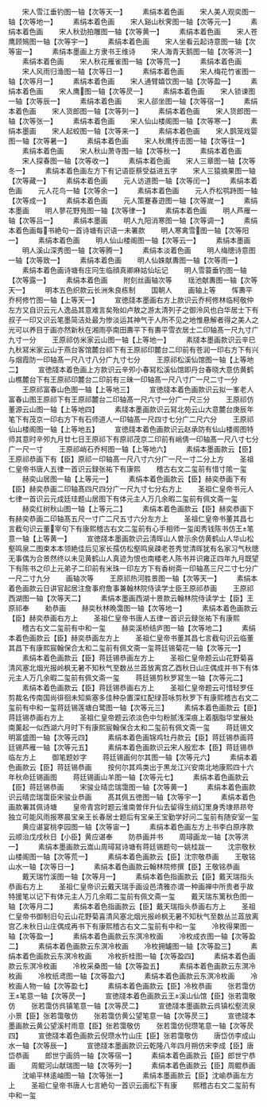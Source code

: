 <!-- { "loadSidebar": true } -->
　　宋人雪江垂钓图一轴【次等天一】
　　素绢本着色画
　　宋人美人观奕图一轴【次等地一】
　　素绢本着色画
　　宋人谿山秋霁图一轴【次等元一】
　　素绢本着色画
　　宋人秋劲拍雕图一轴【次等黄一】
　　素绢本着色画
　　宋人苍鹰顾鴙图一轴【次等宇一】
　　素绢本着色画
　　宋人坐看云起诗意图一轴【次等宙一】
　　素绢本墨画上方隶书王维诗
　　宋人海青天鹅图一轴【次等洪一】
　　素绢本着色画
　　宋人秋花雁雀图一轴【次等荒一】
　　素绢本着色画
　　宋人风雨归渔图一轴【次等日一】
　　素绢本着色画
　　宋人梅花竹雀图一轴【次等月一】
　　素绢本着色画
　　宋人通臂嬉饮图一轴【次等盈一】
　　素绢本着色画
　　宋人鹰图一轴【次等昃一】
　　素绢本着色画
　　宋人锁谏图一轴【次等辰一】
　　素绢本着色画
　　宋人郤坐图一轴【次等宿一】
　　素绢本着色画
　　宋人货郎图一轴【次等列一】
　　素绢本着色画
　　宋人货郎图一轴【次等张一】
　　素绢本着色画
　　宋人仙山楼阁图一轴【次等寒一】
　　素绢本墨画
　　宋人起蛟图一轴【次等来一】
　　素绢本着色画
　　宋人鹊笼戏婴图一轴【次等暑一】
　　素绢本着色画
　　宋人秋鹰抟击图一轴【次等往一】
　　素绢本着色画
　　宋人秋山萧寺图一轴【次等秋一】
　　素绢本着色画
　　宋人探春图一轴【次等收一】
　　素绢本着色画
　　宋人三章图一轴【次等冬一】
　　素绢本着色画左方下有记语臣蔡受益进五字
　　宋人三猿摘果图一轴【次等藏一】
　　素绢本着色画
　　元人访道图一轴【次等闰一】
　　素绢本着色画
　　元人花鸟一轴【次等余一】
　　素绢本着色画
　　元人乔松鹗跱图一轴【次等成一】
　　素绢本着色画
　　元人策蹇春逰图一轴【次等嵗一】
　　素绢本墨画
　　明人蓼花野鳬图一轴【次等律一】
　　素绢本着色画
　　明人芦雁一轴【次等吕一】
　　素绢本墨画
　　明人九阳消寒图一轴【次等调一】
　　素绢本着色画每书絶句一首诗塘有识语一未署款
　　明人寒禽雪图一轴【次等阳一】
　　素绢本着色画
　　明人仙山楼阁图一轴【次等云一】
　　素绢本墨画
　　明人溪山深秀图一轴【次等腾一】
　　素绢本淡着色画
　　明人梅牕诗意图一轴【次等致一】
　　素绢本着色画
　　明人仙姝献夀图一轴【次等雨一】
　　素绢本着色画诗塘有庄冋生临顔真卿麻姑仙坛记
　　明人雪蓑垂钓图一轴【次等露一】
　　素绢本着色画
　　附刻丝画轴次等
　　瑶池献夀图一轴【次等天一】
　　明本五色织款云长洲朱良栋制
　　国朝人
　　画轴上等
　　恽夀平乔柯修竹图一轴【上等天一】
　　宣徳牋本墨画右方上款识云乔柯修林临柯敬仲左方又自识云元人逸品其意难言矣殆如卢敖之游太清列子之御泠风也白华居士下有叔子一印又识云笔墨简洁处最为惨淡运其神气于人所不见之地惟悬解者得之美人之光可以养目于画亦然新秋在湘雨亭南田夀平下有夀平雪衣居士二印轴髙一尺九寸广九寸一分
　　王原祁仿米家云山图一轴【上等地一】
　　素牋本墨画款识云辛巳九秋冩米家云山于燕台客馆麓台祁下有王原祁印麓台二印前有苍润一印右方下有兴与烟霞防一印轴髙一尺八寸八分广九寸七分
　　王原祁松溪仙馆图一轴【上等地二】
　　宣徳牋本着色画上方款识云辛夘小春冩松溪仙馆即丹台春晓大意仿黄鹤山樵麓台下有王原祁印麓台二印前有三昧一印轴髙一尺八寸广一尺二寸一分
　　王原祁富春山色图一轴【上等地三】
　　宣徳牋本着色画款识云拟一峯老人富春山图王原祁下有王原祁麓台二印轴髙一尺六寸一分广一尺三分
　　王原祁仿董源云山图一轴【上等地四】
　　素牋本墨画款识云冩北苑云山大意麓台庚辰年笔下有茂京一印右方下有石师道人一印轴髙一尺四寸七分广二尺六分
　　王原祁仙山楼阁图一轴【上等地五】
　　宣徳牋本着色画款识云赵承防有仙山楼阁图特师其意时辛夘九月廿七日王原祁下有原祁茂京二印前有峭倩一印轴髙一尺八寸七分广一尺一寸
　　王原祁峭石乔柯图一轴【上等地六】
　　素绢本墨画款云【臣】王原祁恭画下有【臣】原祁一印轴髙一尺八寸六分广一尺一寸二分上方
　　圣祖仁皇帝书唐人五律一首识云録张祐下有康熙
　　稽古右文二玺前有惜寸隂一玺
　　赫奕山居图一轴【上等元一】
　　素绢本着色画款云【臣】赫奕恭画下有【臣】赫奕恭画二印轴髙四尺四分广一尺九寸七分右方上
　　圣祖仁皇帝书元人七律一首识云元成廷珪题山居图下有体元主人万几余暇二玺前有佩文斋一玺
　　赫奕红树秋山图一轴【上等元二】
　　素绢本着色画款云【臣】赫奕恭画下有赫奕恭画二印轴髙五尺一寸广二尺五寸六分左方上
　　圣祖仁皇帝书董其昌七言截句识云董宰句下有康熙稽古右文二玺前有心手相师一玺闺秀钱陈书仿王笔意一轴【上等黄一】
　　宣徳牋本墨画款识云清晖山人曽示余仿黄鹤山人华山松壑鸣泉二图束本本领絶佳后见家长孺仿松壑鸣泉疎老苍秀觉清晖犹有名家习气秋牕无事偶为合景然终以未见黄鹤山人真迹为恨也南楼老人陈书并识雍正四年九月既望下有陈书之印上元弟子二印前有米珠一印左方下有香树斋一印轴髙三尺二寸七分广一尺二寸九分
　　画轴次等
　　王原祁热河胜景图一轴【次等天一】
　　素绢本着色画款云日讲官起居注詹事府詹事兼翰林院侍读学士臣王原祁恭画
　　王原祁西湖图一轴【次等天二】
　　素绢本墨画西湖十景款云翰林院侍读学士【臣】王原祁奉
　　勑恭画
　　赫奕秋林晩霭图一轴【次等地一】
　　素绢本着色画款云【臣】赫奕恭画右方上
　　圣祖仁皇帝书唐人五律一首识云録张祐下有康熙
　　稽古右文二玺前有中和一玺
　　赫奕溪桥结庐图一轴【次等地二】
　　素绢本着色画款云【臣】赫奕恭画左方上
　　圣祖仁皇帝书董其昌七言截句识云临董其昌下有康熙宸翰保合太和二玺前有佩文斋一玺蒋廷锡菊花一轴【次等元一】
　　素绢本着色画款云【臣】蒋廷锡恭画左方上
　　圣祖仁皇帝题云山花野菊喜清风塞北烟光报岭枫无暑不知秋气至数丛兰蕋放离宫乙酉秋日山庄偶成并书下有体元主人万几余暇二玺前有佩文斋一玺
　　蒋廷锡剪秋罗冩生一轴【次等元二】
　　素绢本着色画款云【臣】蒋廷锡恭画右方上
　　圣祖仁皇帝题云可惜轻罗任剪裁名传南国尚徘徊未知紫塞多佳种杂置深红配绿苔咏剪秋罗下有康熙稽古右文二玺前有中和一玺蒋廷锡莲塘白鹭图一轴【次等元三】
　　素绢本着色画款云【臣】蒋廷锡恭画右方上
　　圣祖仁皇帝题云浓淡色中匀粉腻浅深痕上着胭脂华堂展处南薰起一似西湖六月时下有康熙宸翰保合太和二玺前有佩文斋一玺
　　蒋廷锡文明富盛图一轴【次等元四】
　　素绢本着色画锦鸡牡丹款云【臣】蒋廷锡恭画蒋廷锡芦雁一轴【次等元五】
　　素绢本着色画款识云宋人殷宏本【臣】蒋廷锡恭临左方上
　　御笔题妙字
　　蒋廷锡画何尔其图一轴【次等元六】
　　素绢本着色画款云【臣】蒋廷锡恭画
　　按何尔其鸡类出于黒龙江兴安南北地康熙四十六年秋命廷锡画图
　　蒋廷锡画山羊图一轴【次等元七】
　　素绢本着色画款云【臣】蒋廷锡恭画
　　宋骏业晴峦瑞霭图一轴【次等黄一】
　　素绢本着色画款识云晴峦瑞霭臣宋骏业恭画
　　髙其佩五徳图一轴【次等宇一】
　　素绢本着色画款署其佩诗塘
　　皇帝青宫时题云淮南曽伴升仙去留得生绡幻里身秀埭昻昻夸独立可能风雨报寒晨宝亲王长春居士题后有宝亲王宝勤学好问二玺前有随安室一玺
　　黄应谌宴桃李园图一轴【次等宙一】
　　素绢本着色画左方上书李白原序款云顺治戊戌秋日【小臣】黄应谌奉
　　防恭画并书
　　周璕画龙一轴【次等洪一】
　　素绢本墨画款云嵩山周璕冩诗塘有蒋廷锡题句一姚桂跋一
　　沈宗敬秋山楼阁图一轴【次等荒一】
　　素绢本着色画款云【臣】沈宗敬恭画
　　王敬铭山水一轴【次等日一】
　　素绢本着色画款云翰林院修撰【臣】王敬铭恭画
　　戴天瑞竹溪图一轴【次等月一】
　　素绢本着色指画款云【臣】戴天瑞指头恭画右方上
　　圣祖仁皇帝识云戴天瑞手画设邑清雅亦谓一种画禅中所贵者乎故特援笔以记下有体元主人万几余暇二玺前有佩文斋一玺
　　戴天瑞东篱秋色图一轴【次等月二】
　　素绢本着色指画款云【臣】戴天瑞指头恭画右方上
　　圣祖仁皇帝书御制旧句云山花野菊喜清风塞北烟光报岭枫无暑不知秋气至数丛兰蕋放离宫乙未秋日山庄偶成再书下有康熙稽古右文二玺前有中和一玺
　　冷枚得果图一轴【次等盈一】
　　素绢本着色画款云东溟冷枚画
　　冷枚成衣图一轴【次等盈二】
　　素绢本着色画款云东溟冷枚画
　　冷枚拥罏图一轴【次等盈三】
　　素绢本着色画款云东溟冷枚画
　　冷枚折桂图一轴【次等盈四】
　　素绢本着色画款云东溟冷枚画
　　冷枚采桑图一轴【次等盈五】
　　素绢本着色画款云东溟冷枚画
　　冷枚纸鸢图一轴【次等盈六】
　　素绢本着色画款云东溟冷枚画
　　冷枚画人物一轴【次等盈七】
　　素绢本着色画款云【臣】冷枚恭画
　　张若霭仿王笔意一轴【次等昃一】
　　宣徳牋本着色画款云王溪山仙馆【臣】张若霭敬仿
　　张若霭仿呉镇笔意一轴【次等昃二】
　　宣徳牋本墨画款云呉镇松壑流泉小景【臣】张若霭敬仿
　　张若霭仿黄公望笔意一轴【次等昃三】
　　宣徳牋本墨画款云黄公望溪村雨意【臣】张若霭敬仿
　　张若霭仿倪瓒笔意一轴【次等昃四】
　　宣徳牋本着色画款云倪瓒水竹山庄【臣】张若霭敬仿
　　唐岱仿李成山水一轴【次等辰一】
　　宣徳牋本墨画款识云乾隆八年四月朔仿宋李成【臣】唐岱恭画
　　郎世宁画鸽一轴【次等宿一】
　　素绢本着色画款云【臣】郎世宁恭画
　　周鲲河山献瑞图一轴【次等列一】
　　素绢本着色画款云【臣】周鲲恭画
　　沈崳平林逺岫图一轴【次等张一】
　　素绢本墨画款云【臣】沈崳恭画左方上
　　圣祖仁皇帝书唐人七言絶句一首识云画松下有康
　　熙稽古右文二玺前有中和一玺
